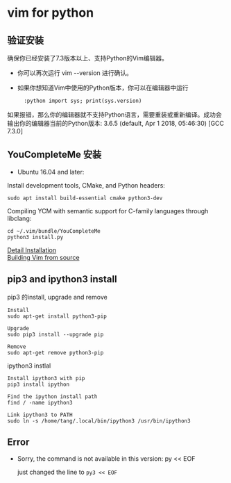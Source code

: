 
# vim for python

## 验证安装
确保你已经安装了7.3版本以上、支持Python的Vim编辑器。
* 你可以再次运行 vim --version 进行确认。
* 如果你想知道Vim中使用的Python版本，你可以在编辑器中运行

		:python import sys; print(sys.version)

如果报错，那么你的编辑器就不支持Python语言，需要重装或重新编译。成功会输出你的编辑器当前的Python版本:
3.6.5 (default, Apr  1 2018, 05:46:30)
[GCC 7.3.0]


## YouCompleteMe 安装
* Ubuntu 16.04 and later:

Install development tools, CMake, and Python headers:

	sudo apt install build-essential cmake python3-dev

Compiling YCM with semantic support for C-family languages through libclang:

	cd ~/.vim/bundle/YouCompleteMe
	python3 install.py

[Detail Installation](https://github.com/Valloric/YouCompleteMe#linux-64-bit)    
[Building Vim from source](https://github.com/Valloric/YouCompleteMe/wiki/Building-Vim-from-source)    


## pip3 and ipython3 install
pip3 的install, upgrade and remove

	Install
	sudo apt-get install python3-pip

	Upgrade
	sudo pip3 install --upgrade pip

	Remove
	sudo apt-get remove python3-pip

ipython3 instlal

	Install ipython3 with pip
	pip3 install ipython

	Find the ipython install path
	find / -name ipython3

	Link ipython3 to PATH
	sudo ln -s /home/tang/.local/bin/ipython3 /usr/bin/ipython3


## Error
* Sorry, the command is not available in this version: py << EOF    

	just changed the line to `py3 << EOF`
